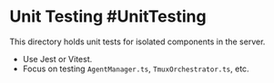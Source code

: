 # Unit Testing #UnitTesting
This directory holds unit tests for isolated components in the server.
- Use Jest or Vitest.
- Focus on testing `AgentManager.ts`, `TmuxOrchestrator.ts`, etc.
